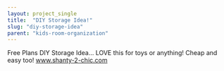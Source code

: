 ```yaml
---
layout: project_single
title:  "DIY Storage Idea!"
slug: "diy-storage-idea"
parent: "kids-room-organization"
---
```

Free Plans DIY Storage Idea… LOVE this for toys or anything! Cheap and easy too! www.shanty-2-chic.com